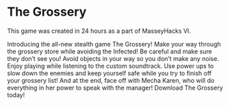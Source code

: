 # The Grossery

This game was created in 24 hours as a part of MasseyHacks VI.

Introducing the all-new stealth game The Grossery!  Make your way through the grossery store while avoiding the Infected!  Be careful and make sure they don’t see you!  Avoid objects in your way so you don’t make any noise.  Enjoy playing while listening to the custom soundtrack.  Use power ups to slow down the enemies and keep yourself safe while you try to finish off your grossery list!  And at the end, face off with Mecha Karen, who will do everything in her power to speak with the manager!  Download The Grossery today!
